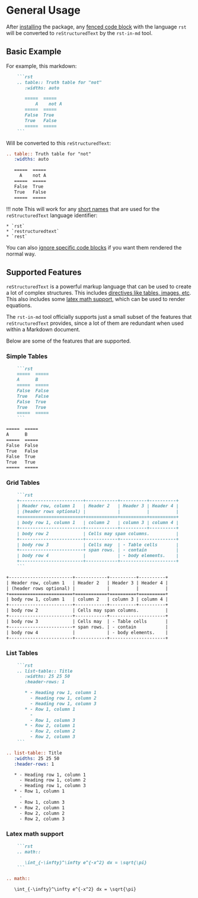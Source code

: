 # General Usage

After [installing](./installation.md) the package, any [fenced code block](https://python-markdown.github.io/extensions/fenced_code_blocks/) with the language `rst` will be converted to `reStructuredText` by the `rst-in-md` tool.

## Basic Example

For example, this markdown:
```markdown title="example.md"
    ```rst
    .. table:: Truth table for "not"
       :widths: auto

       =====  =====
           A    not A
       =====  =====
       False  True
       True   False
       =====  =====
    ```
```

Will be converted to this `reStructuredText`:
```rst
.. table:: Truth table for "not"
   :widths: auto

   =====  =====
     A    not A
   =====  =====
   False  True
   True   False
   =====  =====
```

!!! note
    This will work for any [short names](https://pygments.org/docs/lexers/#pygments.lexers.markup.RstLexer) that are used for the `reStructuredText` language identifier:

    * `rst`
    * `restructuredtext`
    * `rest`

You can also [ignore specific code blocks](./inline_ignore.md) if you want them rendered the normal way.

## Supported Features

`reStructuredText` is a powerful markup language that can be used to create a lot of complex structures. This includes [directives like tables, images, etc](https://docutils.sourceforge.io/docs/ref/rst/directives.html). This also includes some [latex math support](https://docutils.sourceforge.io/docs/ref/rst/mathematics.html), which can be used to render equations.

The `rst-in-md` tool officially supports just a small subset of the features that `reStructuredText` provides, since a lot of them are redundant when used within a Markdown document.

Below are some of the features that are supported.

### Simple Tables

```markdown title="example.md"
    ```rst
    =====  =====
    A      B
    =====  =====
    False  False
    True   False
    False  True
    True   True
    =====  =====
    ```
```

```rst
=====  =====
A      B
=====  =====
False  False
True   False
False  True
True   True
=====  =====
```

### Grid Tables

```markdown title="example.md"
    ```rst
    +------------------------+------------+----------+----------+
    | Header row, column 1   | Header 2   | Header 3 | Header 4 |
    | (header rows optional) |            |          |          |
    +========================+============+==========+==========+
    | body row 1, column 1   | column 2   | column 3 | column 4 |
    +------------------------+------------+----------+----------+
    | body row 2             | Cells may span columns.          |
    +------------------------+------------+---------------------+
    | body row 3             | Cells may  | - Table cells       |
    +------------------------+ span rows. | - contain           |
    | body row 4             |            | - body elements.    |
    +------------------------+------------+---------------------+
    ```
```

```rst
+------------------------+------------+----------+----------+
| Header row, column 1   | Header 2   | Header 3 | Header 4 |
| (header rows optional) |            |          |          |
+========================+============+==========+==========+
| body row 1, column 1   | column 2   | column 3 | column 4 |
+------------------------+------------+----------+----------+
| body row 2             | Cells may span columns.          |
+------------------------+------------+---------------------+
| body row 3             | Cells may  | - Table cells       |
+------------------------+ span rows. | - contain           |
| body row 4             |            | - body elements.    |
+------------------------+------------+---------------------+
```

### List Tables

```markdown title="example.md"
    ```rst
    .. list-table:: Title
       :widths: 25 25 50
       :header-rows: 1

       * - Heading row 1, column 1
         - Heading row 1, column 2
         - Heading row 1, column 3
       * - Row 1, column 1
         -
         - Row 1, column 3
       * - Row 2, column 1
         - Row 2, column 2
         - Row 2, column 3
    ```
```

```rst
.. list-table:: Title
   :widths: 25 25 50
   :header-rows: 1

   * - Heading row 1, column 1
     - Heading row 1, column 2
     - Heading row 1, column 3
   * - Row 1, column 1
     -
     - Row 1, column 3
   * - Row 2, column 1
     - Row 2, column 2
     - Row 2, column 3
```

### Latex math support

```markdown title="example.md"
    ```rst
    .. math::

       \int_{-\infty}^\infty e^{-x^2} dx = \sqrt{\pi}
    ```
```

```rst
.. math::

   \int_{-\infty}^\infty e^{-x^2} dx = \sqrt{\pi}
```
